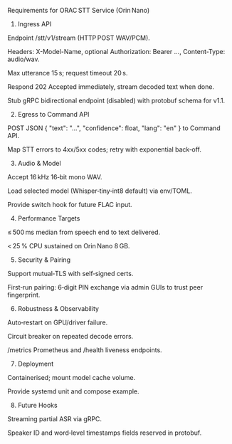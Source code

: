 Requirements for ORAC STT Service (Orin Nano)

1. Ingress API

Endpoint /stt/v1/stream (HTTP POST WAV/PCM).

Headers: X-Model-Name, optional Authorization: Bearer …, Content-Type: audio/wav.

Max utterance 15 s; request timeout 20 s.

Respond 202 Accepted immediately, stream decoded text when done.

Stub gRPC bidirectional endpoint (disabled) with protobuf schema for v1.1.

2. Egress to Command API

POST JSON { "text": "...", "confidence": float, "lang": "en" } to Command API.

Map STT errors to 4xx/5xx codes; retry with exponential back‑off.

3. Audio & Model

Accept 16 kHz 16‑bit mono WAV.

Load selected model (Whisper‑tiny‑int8 default) via env/TOML.

Provide switch hook for future FLAC input.

4. Performance Targets

≤ 500 ms median from speech end to text delivered.

< 25 % CPU sustained on Orin Nano 8 GB.

5. Security & Pairing

Support mutual‑TLS with self‑signed certs.

First‑run pairing: 6‑digit PIN exchange via admin GUIs to trust peer fingerprint.

6. Robustness & Observability

Auto‑restart on GPU/driver failure.

Circuit breaker on repeated decode errors.

/metrics Prometheus and /health liveness endpoints.

7. Deployment

Containerised; mount model cache volume.

Provide systemd unit and compose example.

8. Future Hooks

Streaming partial ASR via gRPC.

Speaker ID and word‑level timestamps fields reserved in protobuf.